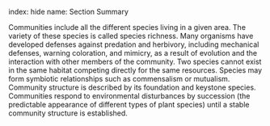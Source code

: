 index: hide
name: Section Summary

Communities include all the different species living in a given area. The variety of these species is called species richness. Many organisms have developed defenses against predation and herbivory, including mechanical defenses, warning coloration, and mimicry, as a result of evolution and the interaction with other members of the community. Two species cannot exist in the same habitat competing directly for the same resources. Species may form symbiotic relationships such as commensalism or mutualism. Community structure is described by its foundation and keystone species. Communities respond to environmental disturbances by succession (the predictable appearance of different types of plant species) until a stable community structure is established.
